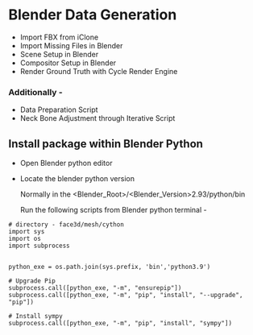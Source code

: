 # Blender Data Generation
* Import FBX from iClone
* Import Missing Files in Blender
* Scene Setup in Blender
* Compositor Setup in Blender
* Render Ground Truth with Cycle Render Engine

###  Additionally - #
* Data Preparation Script
* Neck Bone Adjustment through Iterative Script

## Install package within Blender Python

* Open Blender python editor
* Locate the blender python version 
  
  Normally in the <Blender_Root>/<Blender_Version>2.93/python/bin
  
  Run the following scripts from Blender python terminal - 

```shell
# directory - face3d/mesh/cython
import sys 
import os 
import subprocess 
  

python_exe = os.path.join(sys.prefix, 'bin','python3.9')

# Upgrade Pip
subprocess.call([python_exe, "-m", "ensurepip"]) 
subprocess.call([python_exe, "-m", "pip", "install", "--upgrade", "pip"]) 

# Install sympy
subprocess.call([python_exe, "-m", "pip", "install", "sympy"]) 

```

[//]: # (## Dataset)

[//]: # (We have released the dataset for the 3D models - )

[//]: # ()
[//]: # (https://ieee-dataport.org/documents/c3i-synthetic-human-dataset)

[//]: # (## Citation)

[//]: # (If you find our work useful to your research, please consider citing:)

[//]: # (```)

[//]: # (@data{f6zx-bf29-22,)

[//]: # (doi = {10.21227/f6zx-bf29},)

[//]: # (url = {https://dx.doi.org/10.21227/f6zx-bf29},)

[//]: # (author = {Basak, Shubhajit and Khan, Faisal and Javidnia, Hossein and McDonnell, Rachel and Schukat, Michael and Corcoran, Peter},)

[//]: # (publisher = {IEEE Dataport},)

[//]: # (title = {C3I SYNTHETIC HUMAN DATASET},)

[//]: # (year = {2022} })

[//]: # ()
[//]: # (```)
